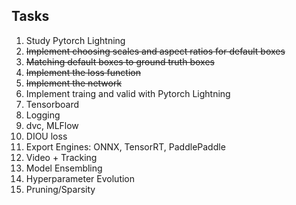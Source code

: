 ## Tasks

1. Study Pytorch Lightning
2. <del>Implement choosing scales and aspect ratios for default boxes
3. <del>Matching default boxes to ground truth boxes
4. <del>Implement the loss function
5. <del>Implement the network
6. Implement traing and valid with Pytorch Lightning
7. Tensorboard
8. Logging
9. dvc, MLFlow
10. DIOU loss
11. Export Engines: ONNX, TensorRT, PaddlePaddle
12. Video + Tracking
13. Model Ensembling
14. Hyperparameter Evolution
15. Pruning/Sparsity